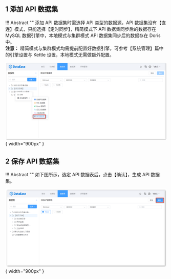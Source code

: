 ## 1 添加 API 数据集

!!! Abstract ""
    添加 API 数据集时需选择 API 类型的数据源，API 数据集没有【直连】模式，只能选择【定时同步】，精简模式下 API 数据集同步后的数据存在 MySQL 数据引擎中，本地模式与集群模式 API 数据集同步后的数据存在 Doris 中。  
    **注意：** 精简模式与集群模式均需提前配置好数据引擎，可参考【系统管理】篇中的引擎设置与 Kettle 设置，本地模式无需做额外配置。

![添加关联数据集](../../img/dataset_configuration/添加API数据集.png){ width="900px" }

## 2 保存 API 数据集

!!! Abstract ""
    如下图所示，选定 API 数据表后，点击【确认】，生成 API 数据集。

![保存API数据集](../../img/dataset_configuration/保存API数据集.png){ width="900px" }


